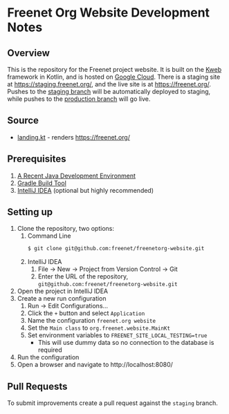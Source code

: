 # Freenet Org Website Development Notes

## Overview

This is the repository for the Freenet project website. It is built on the [Kweb](https://github.com/kwebio/kweb-core)
framework in Kotlin, and is hosted on [Google Cloud](https://cloud.google.com/). There is a staging site at 
https://staging.freenet.org/, and the live site is at https://freenet.org/. Pushes to the 
[staging branch](https://github.com/freenet/freenetorg-website/tree/staging) will be automatically deployed to staging,
while pushes to the [production branch](https://github.com/freenet/freenetorg-website/tree/production) will go live.

## Source

* [landing.kt](https://github.com/freenet/freenetorg-website/blob/staging/src/main/kotlin/org/freenet/website/landing.kt) - renders https://freenet.org/

## Prerequisites

1. [A Recent Java Development Environment](https://adoptopenjdk.net/)
2. [Gradle Build Tool](https://gradle.org/install/)
3. [IntelliJ IDEA](https://www.jetbrains.com/idea/download/) (optional but highly recommended)

## Setting up

1. Clone the repository, two options:
   1. Command Line
      ```bash
      $ git clone git@github.com:freenet/freenetorg-website.git
      ```
   2. IntelliJ IDEA
      1. File -> New -> Project from Version Control -> Git
      2. Enter the URL of the repository, `git@github.com:freenet/freenetorg-website.git`
2. Open the project in IntelliJ IDEA
3. Create a new run configuration
   1. Run -> Edit Configurations...
   2. Click the `+` button and select `Application`
   3. Name the configuration `freenet.org website`
   4. Set the `Main class` to `org.freenet.website.MainKt`
   7. Set environment variables to `FREENET_SITE_LOCAL_TESTING=true`
      * This will use dummy data so no connection to the database is required
4. Run the configuration
5. Open a browser and navigate to http://localhost:8080/

## Pull Requests

To submit improvements create a pull request against the `staging` branch.
